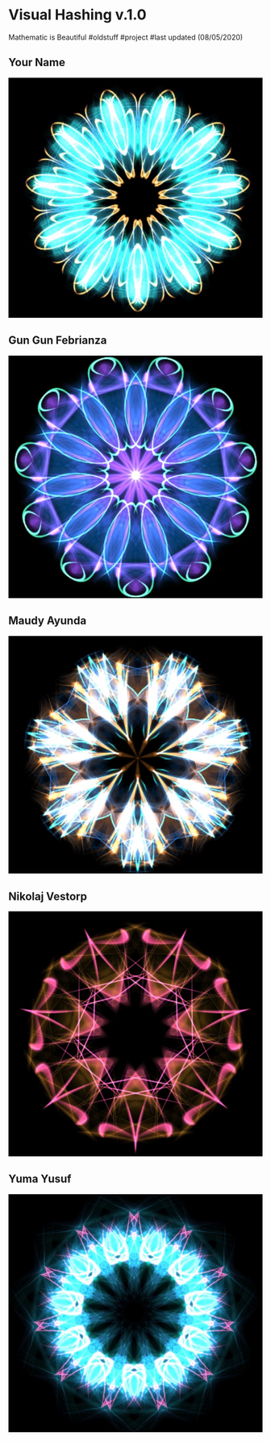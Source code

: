 # Visual Hashing v.1.0
Mathematic is Beautiful #oldstuff #project #last updated (08/05/2020)

## Your Name
<img src="assets/Your Name.JPG" width="650">
  
## Gun Gun Febrianza
<img src="assets/me.JPG" width="650">
  
## Maudy Ayunda
<img src="assets/Maudy Ayunda.JPG" width="650">
  
## Nikolaj Vestorp
<img src="assets/Nikolaj Vestorp.JPG" width="650">

## Yuma Yusuf
<img src="assets/Yuma.JPG" width="650">
